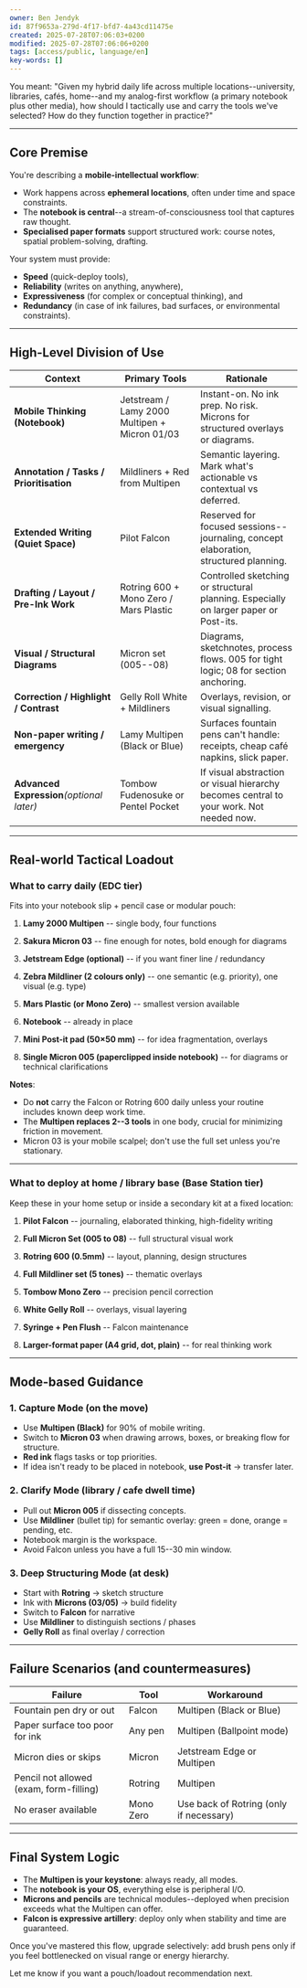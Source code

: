 ```yaml
---
owner: Ben Jendyk
id: 87f9653a-279d-4f17-bfd7-4a43cd11475e
created: 2025-07-28T07:06:03+0200
modified: 2025-07-28T07:06:06+0200
tags: [access/public, language/en]
key-words: []
---
```


You meant: "Given my hybrid daily life across multiple locations--university, libraries, cafés, home--and my analog-first workflow (a primary notebook plus other media), how should I tactically use and carry the tools we've selected? How do they function together in practice?"

* * *

## Core Premise

You're describing a **mobile-intellectual workflow**:

- Work happens across **ephemeral locations**, often under time and space constraints.
- The **notebook is central**--a stream-of-consciousness tool that captures raw thought.
- **Specialised paper formats** support structured work: course notes, spatial problem-solving, drafting.

Your system must provide:

- **Speed** (quick-deploy tools),
- **Reliability** (writes on anything, anywhere),
- **Expressiveness** (for complex or conceptual thinking), and
- **Redundancy** (in case of ink failures, bad surfaces, or environmental constraints).
* * *

## High-Level Division of Use

| Context | Primary Tools | Rationale | 
| ---- | ---- | ----  |
| **Mobile Thinking (Notebook)** | Jetstream / Lamy 2000 Multipen + Micron 01/03 | Instant-on. No ink prep. No risk. Microns for structured overlays or diagrams. | 
| **Annotation / Tasks / Prioritisation** | Mildliners + Red from Multipen | Semantic layering. Mark what's actionable vs contextual vs deferred. | 
| **Extended Writing (Quiet Space)** | Pilot Falcon | Reserved for focused sessions--journaling, concept elaboration, structured planning. | 
| **Drafting / Layout / Pre-Ink Work** | Rotring 600 + Mono Zero / Mars Plastic | Controlled sketching or structural planning. Especially on larger paper or Post-its. | 
| **Visual / Structural Diagrams** | Micron set (005--08) | Diagrams, sketchnotes, process flows. 005 for tight logic; 08 for section anchoring. | 
| **Correction / Highlight / Contrast** | Gelly Roll White + Mildliners | Overlays, revision, or visual signalling. | 
| **Non-paper writing / emergency** | Lamy Multipen (Black or Blue) | Surfaces fountain pens can't handle: receipts, cheap café napkins, slick paper. | 
| **Advanced Expression**_(optional later)_ | Tombow Fudenosuke or Pentel Pocket | If visual abstraction or visual hierarchy becomes central to your work. Not needed now. | 

* * *

## Real-world Tactical Loadout

### **What to carry daily (EDC tier)**

Fits into your notebook slip + pencil case or modular pouch:

1. **Lamy 2000 Multipen** -- single body, four functions

2. **Sakura Micron 03** -- fine enough for notes, bold enough for diagrams

3. **Jetstream Edge (optional)** -- if you want finer line / redundancy

4. **Zebra Mildliner (2 colours only)** -- one semantic (e.g. priority), one visual (e.g. type)

5. **Mars Plastic (or Mono Zero)** -- smallest version available

6. **Notebook** -- already in place

7. **Mini Post-it pad (50×50 mm)** -- for idea fragmentation, overlays

8. **Single Micron 005 (paperclipped inside notebook)** -- for diagrams or technical clarifications

**Notes**:

- Do **not** carry the Falcon or Rotring 600 daily unless your routine includes known deep work time.
- The **Multipen replaces 2--3 tools** in one body, crucial for minimizing friction in movement.
- Micron 03 is your mobile scalpel; don't use the full set unless you're stationary.
* * *

### **What to deploy at home / library base (Base Station tier)**

Keep these in your home setup or inside a secondary kit at a fixed location:

1. **Pilot Falcon** -- journaling, elaborated thinking, high-fidelity writing

2. **Full Micron Set (005 to 08)** -- full structural visual work

3. **Rotring 600 (0.5mm)** -- layout, planning, design structures

4. **Full Mildliner set (5 tones)** -- thematic overlays

5. **Tombow Mono Zero** -- precision pencil correction

6. **White Gelly Roll** -- overlays, visual layering

7. **Syringe + Pen Flush** -- Falcon maintenance

8. **Larger-format paper (A4 grid, dot, plain)** -- for real thinking work
* * *

## Mode-based Guidance

### 1. **Capture Mode (on the move)**

- Use **Multipen (Black)** for 90% of mobile writing.
- Switch to **Micron 03** when drawing arrows, boxes, or breaking flow for structure.
- **Red ink** flags tasks or top priorities.
- If idea isn't ready to be placed in notebook, **use Post-it** → transfer later.

### 2. **Clarify Mode (library / cafe dwell time)**

- Pull out **Micron 005** if dissecting concepts.
- Use **Mildliner** (bullet tip) for semantic overlay: green = done, orange = pending, etc.
- Notebook margin is the workspace.
- Avoid Falcon unless you have a full 15--30 min window.

### 3. **Deep Structuring Mode (at desk)**

- Start with **Rotring** → sketch structure
- Ink with **Microns (03/05)** → build fidelity
- Switch to **Falcon** for narrative
- Use **Mildliner** to distinguish sections / phases
- **Gelly Roll** as final overlay / correction
* * *

## Failure Scenarios (and countermeasures)

| Failure | Tool | Workaround | 
| ---- | ---- | ----  |
| Fountain pen dry or out | Falcon | Multipen (Black or Blue) | 
| Paper surface too poor for ink | Any pen | Multipen (Ballpoint mode) | 
| Micron dies or skips | Micron | Jetstream Edge or Multipen | 
| Pencil not allowed (exam, form-filling) | Rotring | Multipen | 
| No eraser available | Mono Zero | Use back of Rotring (only if necessary) | 

* * *

## Final System Logic

- The **Multipen is your keystone**: always ready, all modes.
- The **notebook is your OS**, everything else is peripheral I/O.
- **Microns and pencils** are technical modules--deployed when precision exceeds what the Multipen can offer.
- **Falcon is expressive artillery**: deploy only when stability and time are guaranteed.

Once you've mastered this flow, upgrade selectively: add brush pens only if you feel bottlenecked on visual range or energy hierarchy.

Let me know if you want a pouch/loadout recommendation next.